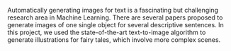 

Automatically generating images for text is a fascinating but challenging research area in Machine Learning. There are several papers proposed to generate images of one single object for several descriptive sentences. In this project, we used the state-of-the-art text-to-image algorithm to generate illustrations for fairy tales, which involve more complex scenes.


